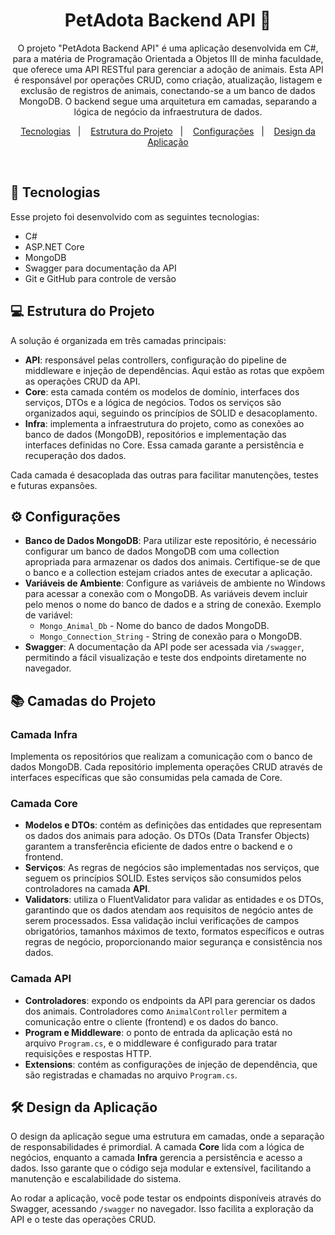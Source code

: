 <h1 align="center">PetAdota Backend API 🐾</h1>

<p align="center">
O projeto "PetAdota Backend API" é uma aplicação desenvolvida em C#, para a matéria de Programação Orientada a Objetos III de minha faculdade, que oferece uma API RESTful para gerenciar a adoção de animais. Esta API é responsável por operações CRUD, como criação, atualização, listagem e exclusão de registros de animais, conectando-se a um banco de dados MongoDB. O backend segue uma arquitetura em camadas, separando a lógica de negócio da infraestrutura de dados.
</p>

<p align="center">
  <a href="#-tecnologias">Tecnologias</a>&nbsp;&nbsp;&nbsp;|&nbsp;&nbsp;&nbsp;
  <a href="#-estrutura-do-projeto">Estrutura do Projeto</a>&nbsp;&nbsp;&nbsp;|&nbsp;&nbsp;&nbsp;
   <a href="#-configurações">Configurações</a>&nbsp;&nbsp;&nbsp;|&nbsp;&nbsp;&nbsp;
  <a href="#-design-da-aplicação">Design da Aplicação</a>
</p>

<br>

## 🚀 Tecnologias

<p>Esse projeto foi desenvolvido com as seguintes tecnologias:</p>

<ul>
  <li>C#</li>
  <li>ASP.NET Core</li>
  <li>MongoDB</li>
  <li>Swagger para documentação da API</li>
  <li>Git e GitHub para controle de versão</li>
</ul>

## 💻 Estrutura do Projeto

<p>A solução é organizada em três camadas principais:</p>

<ul>
  <li><b>API</b>: responsável pelas controllers, configuração do pipeline de middleware e injeção de dependências. Aqui estão as rotas que expõem as operações CRUD da API.</li>
  <li><b>Core</b>: esta camada contém os modelos de domínio, interfaces dos serviços, DTOs e a lógica de negócios. Todos os serviços são organizados aqui, seguindo os princípios de SOLID e desacoplamento.</li>
  <li><b>Infra</b>: implementa a infraestrutura do projeto, como as conexões ao banco de dados (MongoDB), repositórios e implementação das interfaces definidas no Core. Essa camada garante a persistência e recuperação dos dados.</li>
</ul>

<p>Cada camada é desacoplada das outras para facilitar manutenções, testes e futuras expansões.</p>

## ⚙️ Configurações

<ul>
  <li><b>Banco de Dados MongoDB</b>: Para utilizar este repositório, é necessário configurar um banco de dados MongoDB com uma collection apropriada para armazenar os dados dos animais. Certifique-se de que o banco e a collection estejam criados antes de executar a aplicação.</li>
  <li><b>Variáveis de Ambiente</b>: Configure as variáveis de ambiente no Windows para acessar a conexão com o MongoDB. As variáveis devem incluir pelo menos o nome do banco de dados e a string de conexão. Exemplo de variável:
    <ul>
      <li><code>Mongo_Animal_Db</code> - Nome do banco de dados MongoDB.</li>
      <li><code>Mongo_Connection_String</code> - String de conexão para o MongoDB.</li>
    </ul>
  </li>
  <li><b>Swagger</b>: A documentação da API pode ser acessada via <code>/swagger</code>, permitindo a fácil visualização e teste dos endpoints diretamente no navegador.</li>
</ul>

## 📚 Camadas do Projeto

### **Camada Infra**

<p>Implementa os repositórios que realizam a comunicação com o banco de dados MongoDB. Cada repositório implementa operações CRUD através de interfaces específicas que são consumidas pela camada de Core.</p>

### **Camada Core**

<ul>
  <li><b>Modelos e DTOs</b>: contém as definições das entidades que representam os dados dos animais para adoção. Os DTOs (Data Transfer Objects) garantem a transferência eficiente de dados entre o backend e o frontend.</li>
  <li><b>Serviços</b>: As regras de negócios são implementadas nos serviços, que seguem os princípios SOLID. Estes serviços são consumidos pelos controladores na camada <b>API</b>.</li>
  <li><b>Validators</b>: utiliza o FluentValidator para validar as entidades e os DTOs, garantindo que os dados atendam aos requisitos de negócio antes de serem processados. Essa validação inclui verificações de campos obrigatórios, tamanhos máximos de texto, formatos específicos e outras regras de negócio, proporcionando maior segurança e consistência nos dados.</li>
</ul>


### **Camada API**

<ul>
  <li><b>Controladores</b>: expondo os endpoints da API para gerenciar os dados dos animais. Controladores como <code>AnimalController</code> permitem a comunicação entre o cliente (frontend) e os dados do banco.</li>
  <li><b>Program e Middleware</b>: o ponto de entrada da aplicação está no arquivo <code>Program.cs</code>, e o middleware é configurado para tratar requisições e respostas HTTP.</li>
   <li><b>Extensions</b>: contém as configurações de injeção de dependência, que são registradas e chamadas no arquivo <code>Program.cs</code>.</li>
</ul>

## 🛠 Design da Aplicação

<p>O design da aplicação segue uma estrutura em camadas, onde a separação de responsabilidades é primordial. A camada <b>Core</b> lida com a lógica de negócios, enquanto a camada <b>Infra</b> gerencia a persistência e acesso a dados. Isso garante que o código seja modular e extensível, facilitando a manutenção e escalabilidade do sistema.</p>

<p>Ao rodar a aplicação, você pode testar os endpoints disponíveis através do Swagger, acessando <code>/swagger</code> no navegador. Isso facilita a exploração da API e o teste das operações CRUD.</p>

